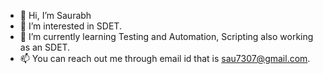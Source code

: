 - 👋 Hi, I’m Saurabh
- 👀 I’m interested in SDET.
- 🌱 I’m currently learning Testing and Automation, Scripting also working as an SDET.
- 📫 You can reach out me through email id that is sau7307@gmail.com.

<!---
saurabh7307/saurabh7307 is a ✨ special ✨ repository because its `README.md` (this file) appears on your GitHub profile.
You can click the Preview link to take a look at your changes.
--->
